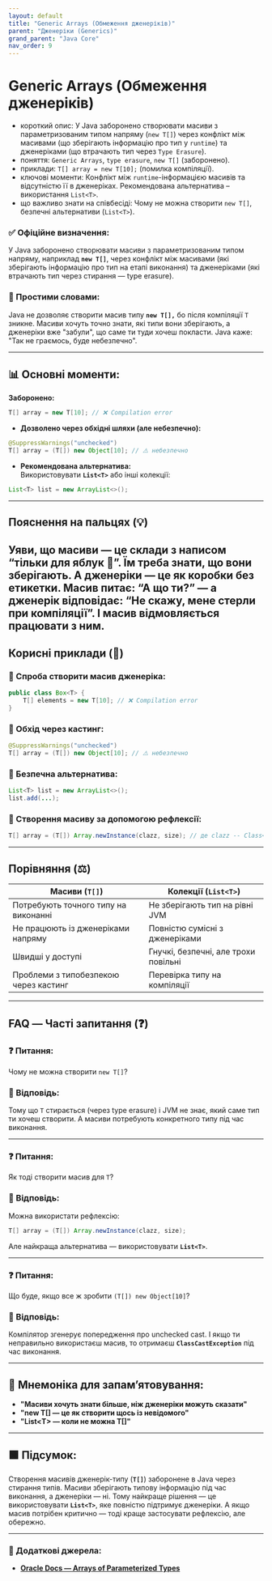 ```yaml
---
layout: default
title: "Generic Arrays (Обмеження дженеріків)"
parent: "Дженеріки (Generics)"
grand_parent: "Java Core"
nav_order: 9
---
```


# Generic Arrays (Обмеження дженеріків)

*   короткий опис: У Java заборонено створювати масиви з параметризованим типом напряму (`new T[]`) через конфлікт між масивами (що зберігають інформацію про тип у `runtime`) та дженеріками (що втрачають тип через `Type Erasure`).
*   поняття: `Generic Arrays`, `type erasure`, `new T[]` (заборонено).
*   приклади: `T[] array = new T[10];` (помилка компіляції).
*   ключові моменти: Конфлікт між `runtime`-інформацією масивів та відсутністю її в дженеріках. Рекомендована альтернатива – використання `List<T>`.
*   що важливо знати на співбесіді: Чому не можна створити `new T[]`, безпечні альтернативи (`List<T>`).
### **✅ Офіційне визначення:**

У Java заборонено створювати масиви з параметризованим типом напряму, наприклад **`new T[]`**, через конфлікт між масивами (які зберігають інформацію про тип на етапі виконання) та дженеріками (які втрачають тип через стирання — type erasure).

### **🧠 Простими словами:**

Java не дозволяє створити масив типу **`new T[],`** бо після компіляції `T` зникне. Масиви хочуть точно знати, які типи вони зберігають, а дженеріки вже "забули", що саме ти туди хочеш покласти. Java каже: "Так не граємось, буде небезпечно".

---

## **📊 Основні моменти:**



**Заборонено:**


```java
T[] array = new T[10]; // ❌ Compilation error
```
* **Дозволено через обхідні шляхи (але небезпечно):**

```java
@SuppressWarnings("unchecked")
T[] array = (T[]) new Object[10]; // ⚠️ небезпечно
```
* **Рекомендована альтернатива:**  
  Використовувати **`List<T>`** або інші колекції:

```java
List<T> list = new ArrayList<>();
```
---

## **Пояснення на пальцях (💡)**

Уяви, що масиви — це склади з написом “тільки для яблук 🍎”. Їм треба знати, що вони зберігають. А дженеріки — це як коробки без етикетки. Масив питає: “А що ти?” — а дженерік відповідає: “Не скажу, мене стерли при компіляції”. І масив відмовляється працювати з ним.
---

## **Корисні приклади (🧪)**

### **🔸 Спроба створити масив дженеріка:**

```java
public class Box<T> {
    T[] elements = new T[10]; // ❌ Compilation error
}
```
### **🔸 Обхід через кастинг:**

```java
@SuppressWarnings("unchecked")
T[] array = (T[]) new Object[10]; // ⚠️ небезпечно
```
### **🔸 Безпечна альтернатива:**

```java
List<T> list = new ArrayList<>();
list.add(...);
```
### **🔸 Створення масиву за допомогою рефлексії:**

```java
T[] array = (T[]) Array.newInstance(clazz, size); // де clazz -- Class<T>
```
---

## **Порівняння (⚖️)**

| Масиви (`T[]`) | Колекції (`List<T>`) |
| ----- | ----- |
| Потребують точного типу на виконанні | Не зберігають тип на рівні JVM |
| Не працюють із дженеріками напряму | Повністю сумісні з дженеріками |
| Швидші у доступі | Гнучкі, безпечні, але трохи повільні |
| Проблеми з типобезпекою через кастинг | Перевірка типу на компіляції |

---

## **FAQ — Часті запитання (❓)**

### **❓ Питання:**

 Чому не можна створити `new T[]`?

### **💬 Відповідь:**





Тому що `T` стирається (через type erasure) і JVM не знає, який саме тип ти хочеш створити. А масиви потребують конкретного типу під час виконання.

---

### **❓ Питання:**

 Як тоді створити масив для `T`?

### **💬 Відповідь:**





Можна використати рефлексію:

```java
T[] array = (T[]) Array.newInstance(clazz, size);
```
Але найкраща альтернатива — використовувати **`List<T>`**.

---

### **❓ Питання:**

 Що буде, якщо все ж зробити `(T[]) new Object[10]`?

### **💬 Відповідь:**





Компілятор згенерує попередження про unchecked cast. І якщо ти неправильно використаєш масив, то отримаєш **`ClassCastException`** під час виконання.

---

## **🧠 Мнемоніка для запам’ятовування:**

* **"Масиви хочуть знати більше, ніж дженеріки можуть сказати"**
* **"new T\[\] — це як створити щось із невідомого"**
* **"List\<T\> — коли не можна T\[\]"**

---

## **🟩 Підсумок:**

Створення масивів дженерік-типу (**`T[]`**) заборонене в Java через стирання типів. Масиви зберігають типову інформацію під час виконання, а дженеріки — ні. Тому найкраще рішення — це використовувати **`List<T>`**, яке повністю підтримує дженеріки. А якщо масив потрібен критично — тоді краще застосувати рефлексію, але обережно.

---

### **🔗 Додаткові джерела:**

* [**Oracle Docs — Arrays of Parameterized Types**](https://docs.oracle.com/javase/tutorial/java/generics/restrictions.html#createArrays)